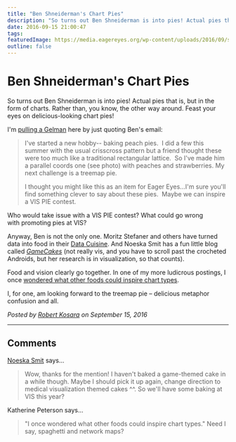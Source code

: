 ```yaml
---
title: "Ben Shneiderman's Chart Pies"
description: "So turns out Ben Shneiderman is into pies! Actual pies that is, but in the form of charts. Rather than, you know, the other way around. Feast your eyes on delicious-looking chart pies!"
date: 2016-09-15 21:00:47
tags: 
featuredImage: https://media.eagereyes.org/wp-content/uploads/2016/09/shneiderman-chartpies.jpg
outline: false
---
```


# Ben Shneiderman's Chart Pies

So turns out Ben Shneiderman is into pies! Actual pies that is, but in the form of charts. Rather than, you know, the other way around. Feast your eyes on delicious-looking chart pies!

I'm <a href="http://andrewgelman.com">pulling a Gelman</a> here by just quoting Ben's email:

>	I've started a new hobby-- baking peach pies.  I did a few this summer with the usual crisscross pattern but a friend thought these were too much like a traditional rectangular lattice.  So I've made him a parallel coords one (see photo) with peaches and strawberries. My next challenge is a treemap pie.
>	
>	I thought you might like this as an item for Eager Eyes...I'm sure you'll find something clever to say about these pies.  Maybe we can inspire a VIS PIE contest.

Who would take issue with a VIS PIE contest? What could go wrong with promoting pies at VIS?

Anyway, Ben is not the only one. Moritz Stefaner and others have turned data into food in their <a href="http://data-cuisine.net">Data Cuisine</a>. And Noeska Smit has a fun little blog called <em><a href="http://www.gamecakes.nl">GameCakes</a></em> (not really vis, and you have to scroll past the crocheted Androids, but her research is in visualization, so that counts).

Food and vision clearly go together. In one of my more ludicrous postings, I once <a href="https://eagereyes.org/blog/2008/charts-and-metaphors">wondered what other foods could inspire chart types</a>.

I, for one, am looking forward to the treemap pie – delicious metaphor confusion and all.


_Posted by <a href="/about">Robert Kosara</a> on September 15, 2016_


<aside class="comments">

---
## Comments

<a href="http://www.noeskasmit.com" rel="nofollow noopener" target="_blank">Noeska Smit</a> says…
>	Wow, thanks for the mention! I haven't baked a game-themed cake in a while though. Maybe I should pick it up again, change direction to medical visualization themed cakes ^^. So we'll have some baking at VIS this year?

Katherine Peterson says…
>	"I once wondered what other foods could inspire chart types."  Need I say, spaghetti and network maps?

</aside>

